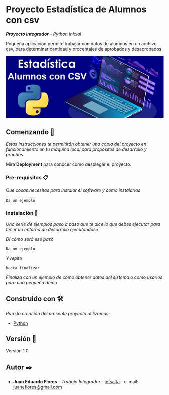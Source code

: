 # Proyecto Estadística de Alumnos con csv
**_Proyecto Integrador_** - _Python Inicial_

Pequeña aplicación permite trabajar con datos de alumnos en un archivo csv, para determinar cantidad y procentajes de aprobados y desaprobados

![estadísticas](/images/estadisticas.png)



## Comenzando 🚀

_Estas instrucciones te permitirán obtener una copia del proyecto en funcionamiento en tu máquina local para propósitos de desarrollo y pruebas._

Mira **Deployment** para conocer como desplegar el proyecto.


### Pre-requisitos 📋

_Que cosas necesitas para instalar el software y como instalarlas_

```
Da un ejemplo
```

### Instalación 🔧

_Una serie de ejemplos paso a paso que te dice lo que debes ejecutar para tener un entorno de desarrollo ejecutandose_

_Dí cómo será ese paso_

```
Da un ejemplo
```

_Y repite_

```
hasta finalizar
```

_Finaliza con un ejemplo de cómo obtener datos del sistema o como usarlos para una pequeña demo_


## Construido con 🛠️

_Para la creación del presente proyecto utilizamos:_

* [Python](https://www.python.org)


## Versión 📌

Versión 1.0

## Autor ✒️

* **Juan Eduardo Flores** - *Trabajo Integrador* - [jefsalta](https://github.com/jefsalta) - e-mail: juaneflores@gmail.com




